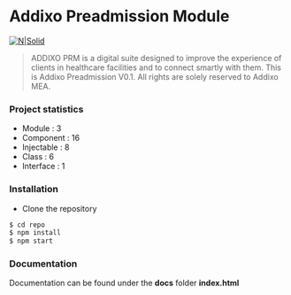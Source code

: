 # Addixo Preadmission Module

[![N|Solid](http://www.addixo.com/wp-content/uploads/2017/06/logo.png)](http://www.addixo.com/)

> ADDIXO PRM is a digital suite designed to improve the experience of clients in healthcare facilities and to connect smartly with them. This is Addixo Preadmission V0.1. All rights are solely reserved to Addixo MEA.

### Project statistics
 - Module : 3
 - Component : 16
 - Injectable : 8
 - Class : 6
 - Interface : 1

### Installation
 - Clone the repository
```sh
$ cd repo
$ npm install
$ npm start
```

### Documentation
Documentation can be found under the **docs** folder **index.html**
